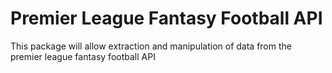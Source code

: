 # Premier League Fantasy Football API

This package will allow extraction and manipulation of data from the premier league fantasy football API 